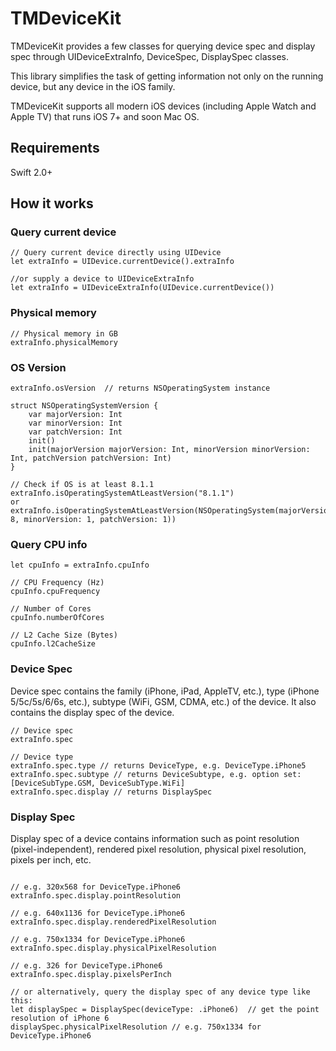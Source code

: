 # TMDeviceKit

TMDeviceKit provides a few classes for querying device spec and display spec through UIDeviceExtraInfo, DeviceSpec, DisplaySpec classes.

This library simplifies the task of getting information not only on the running device, but any device in the iOS family.

TMDeviceKit supports all modern iOS devices (including Apple Watch and Apple TV) that runs iOS 7+ and soon Mac OS.

## Requirements
Swift 2.0+

## How it works

### Query current device
```
// Query current device directly using UIDevice
let extraInfo = UIDevice.currentDevice().extraInfo

//or supply a device to UIDeviceExtraInfo
let extraInfo = UIDeviceExtraInfo(UIDevice.currentDevice())
```

### Physical memory

```
// Physical memory in GB
extraInfo.physicalMemory

```
### OS Version

```
extraInfo.osVersion  // returns NSOperatingSystem instance

struct NSOperatingSystemVersion {
    var majorVersion: Int
    var minorVersion: Int
    var patchVersion: Int
    init()
    init(majorVersion majorVersion: Int, minorVersion minorVersion: Int, patchVersion patchVersion: Int)
}

// Check if OS is at least 8.1.1
extraInfo.isOperatingSystemAtLeastVersion("8.1.1")
or
extraInfo.isOperatingSystemAtLeastVersion(NSOperatingSystem(majorVersion: 8, minorVersion: 1, patchVersion: 1))

```
### Query CPU info
```
let cpuInfo = extraInfo.cpuInfo

// CPU Frequency (Hz)
cpuInfo.cpuFrequency

// Number of Cores
cpuInfo.numberOfCores

// L2 Cache Size (Bytes)
cpuInfo.l2CacheSize

```
### Device Spec

Device spec contains the family (iPhone, iPad, AppleTV, etc.), type (iPhone 5/5c/5s/6/6s, etc.), subtype (WiFi, GSM, CDMA, etc.) of the device. It also contains the display spec of the device.

```
// Device spec
extraInfo.spec

// Device type
extraInfo.spec.type // returns DeviceType, e.g. DeviceType.iPhone5
extraInfo.spec.subtype // returns DeviceSubtype, e.g. option set: [DeviceSubType.GSM, DeviceSubType.WiFi]
extraInfo.spec.display // returns DisplaySpec

```

### Display Spec

Display spec of a device contains information such as point resolution (pixel-independent), rendered pixel resolution, physical pixel resolution, pixels per inch, etc.

```

// e.g. 320x568 for DeviceType.iPhone6
extraInfo.spec.display.pointResolution

// e.g. 640x1136 for DeviceType.iPhone6
extraInfo.spec.display.renderedPixelResolution

// e.g. 750x1334 for DeviceType.iPhone6
extraInfo.spec.display.physicalPixelResolution

// e.g. 326 for DeviceType.iPhone6
extraInfo.spec.display.pixelsPerInch 

// or alternatively, query the display spec of any device type like this:
let displaySpec = DisplaySpec(deviceType: .iPhone6)  // get the point resolution of iPhone 6
displaySpec.physicalPixelResolution // e.g. 750x1334 for DeviceType.iPhone6


```
